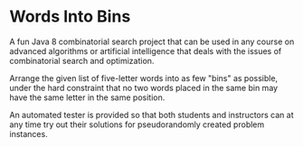 # Words Into Bins

A fun Java 8 combinatorial search project that can be used in any course on advanced algorithms or artificial intelligence that deals with the issues of combinatorial search and optimization. 

Arrange the given list of five-letter words into as few "bins" as possible, under the hard constraint that no two words placed in the same bin may have the same letter in the same position.

An automated tester is provided so that both students and instructors can at any time try out their solutions for pseudorandomly created problem instances.
